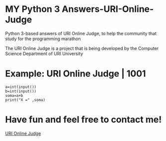 # MY Python 3 Answers-URI-Online-Judge
Python 3-based answers of URI Online Judge, to help the community that study for the programming marathon


The URI Online Judge is a project that is being developed by the Computer Science Department of URI University

# Example: URI Online Judge | 1001
```
a=int(input())
b=int(input())
soma=a+b
print("X =" ,soma)
```

# Have fun and feel free to contact me!

[URI Online Judge](https://www.urionlinejudge.com.br/judge/pt)

